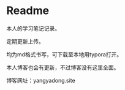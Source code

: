 # Readme

本人的学习笔记记录。

定期更新上传。

均为md格式书写，可下载至本地用typora打开。

本人博客也会有更新，不过博客没有这里全面。

博客网址：yangyadong.site